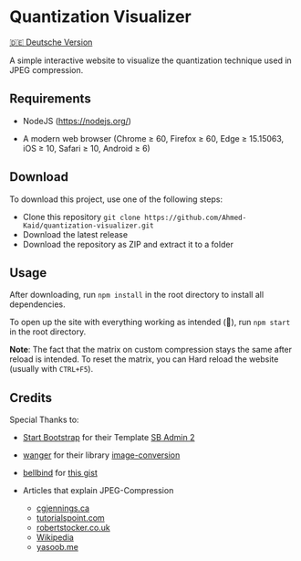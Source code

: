 # Quantization Visualizer

[🇩🇪 Deutsche Version](https://github.com/Ahmed-Kaid/quantization-visualizer/blob/main/README.de.md)

A simple interactive website to visualize the quantization technique used in JPEG compression.

## Requirements

- NodeJS (https://nodejs.org/)

- A modern web browser
  (Chrome ≥ 60, Firefox ≥ 60, Edge ≥ 15.15063, iOS ≥ 10, Safari ≥ 10, Android ≥ 6)

## Download

To download this project, use one of the following steps:

- Clone this repository `git clone https://github.com/Ahmed-Kaid/quantization-visualizer.git`
- Download the latest release
- Download the repository as ZIP and extract it to a folder

## Usage

After downloading, run `npm install` in the root directory to install all dependencies.

To open up the site with everything working as intended (🤞), run `npm start` in the root directory.

**Note**: The fact that the matrix on custom compression stays the same after reload is intended. To reset the matrix, you can Hard reload the website (usually with `CTRL+F5`).

## Credits

Special Thanks to:

- [Start Bootstrap](https://github.com/startbootstrap) for their Template [SB Admin 2](https://github.com/startbootstrap/startbootstrap-sb-admin-2)

- [wanger](https://github.com/WangYuLue/) for their library [image-conversion](https://github.com/WangYuLue/image-conversion)

- [bellbind](https://gist.github.com/bellbind) for [this gist](https://gist.github.com/bellbind/eb3419516e00fdfa13f472d82fd1b495)

- Articles that explain JPEG-Compression

  - [cgjennings.ca](https://cgjennings.ca/articles/jpeg-compression/)
  - [tutorialspoint.com](https://www.tutorialspoint.com/dip/introduction_to_jpeg_compression.htm)
  - [robertstocker.co.uk](https://www.robertstocker.co.uk/jpeg/jpeg_new_1.htm)
  - [Wikipedia](https://en.wikipedia.org/wiki/JPEG#JPEG_compression)
  - [yasoob.me](https://yasoob.me/posts/understanding-and-writing-jpeg-decoder-in-python/#huffman-encoding)

